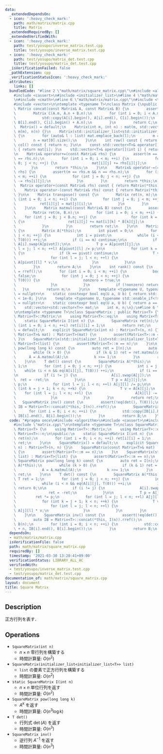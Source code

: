 ```yaml
---
data:
  _extendedDependsOn:
  - icon: ':heavy_check_mark:'
    path: math/matrix/matrix.cpp
    title: Matrix
  _extendedRequiredBy: []
  _extendedVerifiedWith:
  - icon: ':heavy_check_mark:'
    path: test/yosupo/inverse_matrix.test.cpp
    title: test/yosupo/inverse_matrix.test.cpp
  - icon: ':heavy_check_mark:'
    path: test/yosupo/matrix_det.test.cpp
    title: test/yosupo/matrix_det.test.cpp
  _isVerificationFailed: false
  _pathExtension: cpp
  _verificationStatusIcon: ':heavy_check_mark:'
  attributes:
    links: []
  bundledCode: "#line 2 \"math/matrix/square_matrix.cpp\"\n#include <algorithm>\n\
    #include <cassert>\n#include <initializer_list>\n#line 4 \"math/matrix/matrix.cpp\"\
    \n#include <cmath>\n#line 6 \"math/matrix/matrix.cpp\"\n#include <type_traits>\n\
    #include <vector>\n\ntemplate <typename T>\nclass Matrix {\npublic:\n    static\
    \ Matrix concat(const Matrix& A, const Matrix& B) {\n        assert(A.m == B.m);\n\
    \        Matrix C(A.m, A.n + B.n);\n        for (int i = 0; i < A.m; ++i) {\n\
    \            std::copy(A[i].begin(), A[i].end(), C[i].begin());\n            std::copy(B[i].begin(),\
    \ B[i].end(), C[i].begin() + A.n);\n        }\n        return C;\n    }\n\n  \
    \  Matrix() = default;\n    Matrix(int m, int n) : mat(m, std::vector<T>(n)),\
    \ m(m), n(n) {}\n    Matrix(std::initializer_list<std::initializer_list<T>> list)\
    \ {\n        for (auto& l : list) mat.emplace_back(l);\n        m = mat.size();\n\
    \        n = mat[0].size();\n    }\n\n    int row() const { return m; }\n    int\
    \ col() const { return n; }\n\n    const std::vector<T>& operator[](int i) const\
    \ { return mat[i]; }\n    std::vector<T>& operator[](int i) { return mat[i]; }\n\
    \n    Matrix& operator+=(const Matrix& rhs) {\n        assert(m == rhs.m && n\
    \ == rhs.n);\n        for (int i = 0; i < m; ++i) {\n            for (int j =\
    \ 0; j < n; ++j) {\n                mat[i][j] += rhs[i][j];\n            }\n \
    \       }\n        return *this;\n    }\n\n    Matrix& operator-=(const Matrix&\
    \ rhs) {\n        assert(m == rhs.m && n == rhs.n);\n        for (int i = 0; i\
    \ < m; ++i) {\n            for (int j = 0; j < n; ++j) {\n                mat[i][j]\
    \ -= rhs[i][j];\n            }\n        }\n        return *this;\n    }\n\n  \
    \  Matrix operator+(const Matrix& rhs) const { return Matrix(*this) += rhs; }\n\
    \    Matrix operator-(const Matrix& rhs) const { return Matrix(*this) -= rhs;\
    \ }\n\n    Matrix transpose() const {\n        Matrix ret(n, m);\n        for\
    \ (int i = 0; i < n; ++i) {\n            for (int j = 0; j < m; ++j) {\n     \
    \           ret[i][j] = mat[j][i];\n            }\n        }\n        return ret;\n\
    \    }\n\n    Matrix matmul(const Matrix& B) const {\n        assert(n == B.m);\n\
    \        Matrix ret(m, B.n);\n        for (int i = 0; i < m; ++i) {\n        \
    \    for (int j = 0; j < B.n; ++j) {\n                for (int k = 0; k < n; ++k)\
    \ {\n                    ret[i][j] += mat[i][k] * B[k][j];\n                }\n\
    \            }\n        }\n        return ret;\n    }\n\n    Matrix rref() const\
    \ {\n        Matrix A(*this);\n        int pivot = 0;\n        for (int j = 0;\
    \ j < n; ++j) {\n            int i = pivot;\n            while (i < m && eq(A[i][j],\
    \ T(0))) ++i;\n            if (i == m) continue;\n\n            if (i != pivot)\
    \ A[i].swap(A[pivot]);\n\n            T p = A[pivot][j];\n            for (int\
    \ l = j; l < n; ++l) A[pivot][l] /= p;\n\n            for (int k = 0; k < m; ++k)\
    \ {\n                if (k == pivot) continue;\n                T v = A[k][j];\n\
    \                for (int l = j; l < n; ++l) {\n                    A[k][l] -=\
    \ A[pivot][l] * v;\n                }\n            }\n\n            ++pivot;\n\
    \        }\n        return A;\n    }\n\n    int rank() const {\n        auto A\
    \ = rref();\n        for (int i = 0; i < m; ++i) {\n            bool nonzero =\
    \ false;\n            for (int j = 0; j < n; ++j) {\n                if (!eq(A[i][j],\
    \ T(0))) {\n                    nonzero = true;\n                    break;\n\
    \                }\n            }\n            if (!nonzero) return i;\n     \
    \   }\n        return m;\n    }\n\n    template <typename U, typename std::enable_if<std::is_floating_point<U>::value>::type*\
    \ = nullptr>\n    static constexpr bool eq(U a, U b) { return std::abs(a - b)\
    \ < 1e-8; }\n\n    template <typename U, typename std::enable_if<!std::is_floating_point<U>::value>::type*\
    \ = nullptr>\n    static constexpr bool eq(U a, U b) { return a == b; }\n\nprotected:\n\
    \    std::vector<std::vector<T>> mat;\n    int m, n;\n};\n#line 6 \"math/matrix/square_matrix.cpp\"\
    \n\ntemplate <typename T>\nclass SquareMatrix : public Matrix<T> {\n    using\
    \ Matrix<T>::Matrix;\n    using Matrix<T>::eq;\n    using Matrix<T>::n;\n\npublic:\n\
    \    static SquareMatrix I(int n) {\n        SquareMatrix ret(n);\n        for\
    \ (int i = 0; i < n; ++i) ret[i][i] = 1;\n        return ret;\n    }\n\n    SquareMatrix()\
    \ = default;\n    explicit SquareMatrix(int n) : Matrix<T>(n, n) {}\n    SquareMatrix(const\
    \ Matrix<T>& mat) : Matrix<T>(mat) {\n        assert(Matrix<T>::m == n);\n   \
    \ }\n    SquareMatrix(std::initializer_list<std::initializer_list<T>> list) :\
    \ Matrix<T>(list) {\n        assert(Matrix<T>::m == n);\n    }\n\n    SquareMatrix\
    \ pow(long long k) const {\n        auto ret = I(n);\n        auto A(*this);\n\
    \        while (k > 0) {\n            if (k & 1) ret = ret.matmul(A);\n      \
    \      A = A.matmul(A);\n            k >>= 1;\n        }\n        return ret;\n\
    \    }\n\n    T det() const {\n        SquareMatrix A(*this);\n        T ret =\
    \ 1;\n        for (int j = 0; j < n; ++j) {\n            int i = j;\n        \
    \    while (i < n && eq(A[i][j], T(0))) ++i;\n            if (i == n) return 0;\n\
    \n            if (i != j) {\n                A[i].swap(A[j]);\n              \
    \  ret = -ret;\n            }\n\n            T p = A[j][j];\n            ret *=\
    \ p;\n            for (int l = j; l < n; ++l) A[j][l] /= p;\n\n            for\
    \ (int k = j + 1; k < n; ++k) {\n                T v = A[k][j];\n            \
    \    for (int l = j; l < n; ++l) {\n                    A[k][l] -= A[j][l] * v;\n\
    \                }\n            }\n        }\n        return ret;\n    }\n\n \
    \   SquareMatrix inv() const {\n        assert(!eq(det(), T(0)));\n        auto\
    \ IB = Matrix<T>::concat(*this, I(n)).rref();\n        SquareMatrix B(n);\n  \
    \      for (int i = 0; i < n; ++i) {\n            std::copy(IB[i].begin() + n,\
    \ IB[i].end(), B[i].begin());\n        }\n        return B;\n    }\n};\n"
  code: "#pragma once\n#include <algorithm>\n#include <cassert>\n#include <initializer_list>\n\
    #include \"matrix.cpp\"\n\ntemplate <typename T>\nclass SquareMatrix : public\
    \ Matrix<T> {\n    using Matrix<T>::Matrix;\n    using Matrix<T>::eq;\n    using\
    \ Matrix<T>::n;\n\npublic:\n    static SquareMatrix I(int n) {\n        SquareMatrix\
    \ ret(n);\n        for (int i = 0; i < n; ++i) ret[i][i] = 1;\n        return\
    \ ret;\n    }\n\n    SquareMatrix() = default;\n    explicit SquareMatrix(int\
    \ n) : Matrix<T>(n, n) {}\n    SquareMatrix(const Matrix<T>& mat) : Matrix<T>(mat)\
    \ {\n        assert(Matrix<T>::m == n);\n    }\n    SquareMatrix(std::initializer_list<std::initializer_list<T>>\
    \ list) : Matrix<T>(list) {\n        assert(Matrix<T>::m == n);\n    }\n\n   \
    \ SquareMatrix pow(long long k) const {\n        auto ret = I(n);\n        auto\
    \ A(*this);\n        while (k > 0) {\n            if (k & 1) ret = ret.matmul(A);\n\
    \            A = A.matmul(A);\n            k >>= 1;\n        }\n        return\
    \ ret;\n    }\n\n    T det() const {\n        SquareMatrix A(*this);\n       \
    \ T ret = 1;\n        for (int j = 0; j < n; ++j) {\n            int i = j;\n\
    \            while (i < n && eq(A[i][j], T(0))) ++i;\n            if (i == n)\
    \ return 0;\n\n            if (i != j) {\n                A[i].swap(A[j]);\n \
    \               ret = -ret;\n            }\n\n            T p = A[j][j];\n   \
    \         ret *= p;\n            for (int l = j; l < n; ++l) A[j][l] /= p;\n\n\
    \            for (int k = j + 1; k < n; ++k) {\n                T v = A[k][j];\n\
    \                for (int l = j; l < n; ++l) {\n                    A[k][l] -=\
    \ A[j][l] * v;\n                }\n            }\n        }\n        return ret;\n\
    \    }\n\n    SquareMatrix inv() const {\n        assert(!eq(det(), T(0)));\n\
    \        auto IB = Matrix<T>::concat(*this, I(n)).rref();\n        SquareMatrix\
    \ B(n);\n        for (int i = 0; i < n; ++i) {\n            std::copy(IB[i].begin()\
    \ + n, IB[i].end(), B[i].begin());\n        }\n        return B;\n    }\n};"
  dependsOn:
  - math/matrix/matrix.cpp
  isVerificationFile: false
  path: math/matrix/square_matrix.cpp
  requiredBy: []
  timestamp: '2021-03-30 13:20:41+09:00'
  verificationStatus: LIBRARY_ALL_AC
  verifiedWith:
  - test/yosupo/inverse_matrix.test.cpp
  - test/yosupo/matrix_det.test.cpp
documentation_of: math/matrix/square_matrix.cpp
layout: document
title: Square Matrix
---
```


## Description

正方行列を表す．

## Operations

- `SquareMatrix(int n)`
    - $n \times n$ 零行列を構築する
    - 時間計算量: $O(n^2)$
- `SquareMatrix(initializer_list<initializer_list<T>> list)`
    - `list` の要素で正方行列を構築する
    - 時間計算量: $O(n^2)$
- `static SquareMatrix I(int n)`
    - $n \times n$ 単位行列を返す
    - 時間計算量: $O(n^2)$
- `SquareMatrix pow(long long k)`
    - $A^k$ を返す
    - 時間計算量: $O(n^3 \log k)$
- `T det()`
    - 行列式 $\det(A)$ を返す
    - 時間計算量: $O(n^3)$
- `SquareMatrix inv()`
    - 逆行列 $A^{-1}$ を返す
    - 時間計算量: $O(n^3)$